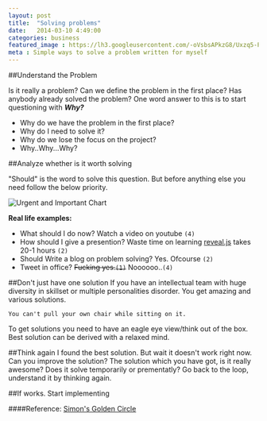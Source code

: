 ```yaml
---
layout: post
title:  "Solving problems"
date:   2014-03-10 4:49:00
categories: business
featured_image : https://lh3.googleusercontent.com/-oVsbsAPkzG8/Uxzq5-PhESI/AAAAAAAAJtk/Fje3BDCGoZY/w400-h300-no/drabs2.png
meta : Simple ways to solve a problem written for myself
---
```


##Understand the Problem

Is it really a problem?
Can we define the problem in the first place?
Has anybody already solved the problem?
One word answer to this is to start questioning with _***Why?***_

+ Why do we have the problem in the first place?
+ Why do I need to solve it?
+ Why do we lose the focus on the project?
+ Why..Why...Why?

##Analyze whether is it worth solving

"Should" is the word to solve this question. But before anything else you need follow the below priority.

![Urgent and Important Chart](https://lh3.googleusercontent.com/-0mGi8jPFQk4/Uxztwl6sRBI/AAAAAAAAJt4/gh5Fuxe3nt0/w570-h410-no/covey-time-management-matrix.001.001.png)

**Real life examples:**

+ What should I do now? Watch a video on youtube `(4)`
+ How should I give a presention? Waste time on learning [reveal.js](http://lab.hakim.se/reveal-js/) takes 20-1 hours `(2)`
+ Should Write a blog on problem solving? Yes. Ofcourse `(2)`
+ Tweet in office? <strike>Fucking yes.`(1)`</strike> Noooooo..`(4)`


##Don't just have one solution
If you have an intellectual team with huge diversity in skillset or multiple personalities disorder.
You get amazing and various solutions.

	You can't pull your own chair while sitting on it.

To get solutions you need to have an eagle eye view/think out of the box.
Best solution can be derived with a relaxed mind.


##Think again
I found the best solution. But wait it doesn't work right now. Can you improve the solution?
The solution which you have got, is it really awesome? Does it solve temporarily or prementatly?
Go back to the loop, understand it by thinking again.


##If works. Start implementing

####Reference:
[Simon's Golden Circle](https://www.youtube.com/watch?v=u4ZoJKF_VuA)

